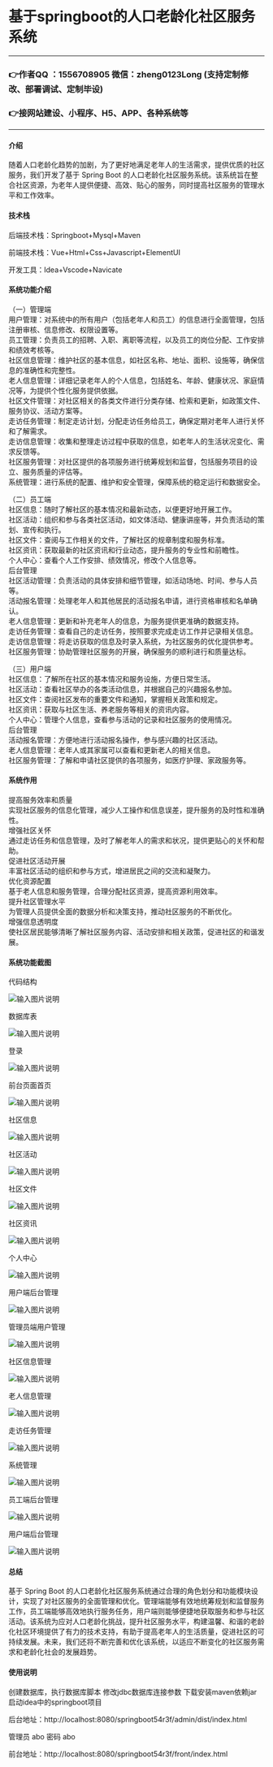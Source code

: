 # 基于springboot的人口老龄化社区服务系统

---
### 👉作者QQ ：1556708905 微信：zheng0123Long (支持定制修改、部署调试、定制毕设)

### 👉接网站建设、小程序、H5、APP、各种系统等

---

#### 介绍

随着人口老龄化趋势的加剧，为了更好地满足老年人的生活需求，提供优质的社区服务，我们开发了基于 Spring Boot 的人口老龄化社区服务系统。该系统旨在整合社区资源，为老年人提供便捷、高效、贴心的服务，同时提高社区服务的管理水平和工作效率。

#### 技术栈

后端技术栈：Springboot+Mysql+Maven

前端技术栈：Vue+Html+Css+Javascript+ElementUI

开发工具：Idea+Vscode+Navicate

#### 系统功能介绍

（一）管理端  
用户管理：对系统中的所有用户（包括老年人和员工）的信息进行全面管理，包括注册审核、信息修改、权限设置等。  
员工管理：负责员工的招聘、入职、离职等流程，以及员工的岗位分配、工作安排和绩效考核等。  
社区信息管理：维护社区的基本信息，如社区名称、地址、面积、设施等，确保信息的准确性和完整性。  
老人信息管理：详细记录老年人的个人信息，包括姓名、年龄、健康状况、家庭情况等，为提供个性化服务提供依据。  
社区文件管理：对社区相关的各类文件进行分类存储、检索和更新，如政策文件、服务协议、活动方案等。  
走访任务管理：制定走访计划，分配走访任务给员工，确保定期对老年人进行关怀和了解需求。  
走访信息管理：收集和整理走访过程中获取的信息，如老年人的生活状况变化、需求反馈等。  
社区服务管理：对社区提供的各项服务进行统筹规划和监督，包括服务项目的设立、服务质量的评估等。  
系统管理：进行系统的配置、维护和安全管理，保障系统的稳定运行和数据安全。  

（二）员工端  
社区信息：随时了解社区的基本情况和最新动态，以便更好地开展工作。  
社区活动：组织和参与各类社区活动，如文体活动、健康讲座等，并负责活动的策划、宣传和执行。  
社区文件：查阅与工作相关的文件，了解社区的规章制度和服务标准。  
社区资讯：获取最新的社区资讯和行业动态，提升服务的专业性和前瞻性。  
个人中心：查看个人工作安排、绩效情况，修改个人信息等。  
后台管理  
社区活动管理：负责活动的具体安排和细节管理，如活动场地、时间、参与人员等。  
活动报名管理：处理老年人和其他居民的活动报名申请，进行资格审核和名单确认。  
老人信息管理：更新和补充老年人的信息，为服务提供更准确的数据支持。  
走访任务管理：查看自己的走访任务，按照要求完成走访工作并记录相关信息。  
走访信息管理：将走访获取的信息及时录入系统，为社区服务的优化提供参考。  
社区服务管理：协助管理社区服务的开展，确保服务的顺利进行和质量达标。  

（三）用户端  
社区信息：了解所在社区的基本情况和服务设施，方便日常生活。  
社区活动：查看社区举办的各类活动信息，并根据自己的兴趣报名参加。  
社区文件：查阅社区发布的重要文件和通知，掌握相关政策和规定。  
社区资讯：获取与社区生活、养老服务等相关的资讯内容。  
个人中心：管理个人信息，查看参与活动的记录和社区服务的使用情况。  
后台管理  
活动报名管理：方便地进行活动报名操作，参与感兴趣的社区活动。  
老人信息管理：老年人或其家属可以查看和更新老人的相关信息。  
社区服务管理：了解和申请社区提供的各项服务，如医疗护理、家政服务等。  

#### 系统作用

提高服务效率和质量  
实现社区服务的信息化管理，减少人工操作和信息误差，提升服务的及时性和准确性。  
增强社区关怀  
通过走访任务和信息管理，及时了解老年人的需求和状况，提供更贴心的关怀和帮助。  
促进社区活动开展  
丰富社区活动的组织和参与方式，增进居民之间的交流和凝聚力。  
优化资源配置  
基于老人信息和服务管理，合理分配社区资源，提高资源利用效率。  
提升社区管理水平  
为管理人员提供全面的数据分析和决策支持，推动社区服务的不断优化。  
增强信息透明度  
使社区居民能够清晰了解社区服务内容、活动安排和相关政策，促进社区的和谐发展。  

#### 系统功能截图

代码结构

![输入图片说明](images/ae60762092f50f4b33f142ffb1e8158.png)

数据库表

![输入图片说明](images/a0161d3ce6e935b28acb2d307f613c1.png)

登录

![输入图片说明](images/8e696c21a2d20319e6adcb0a8a75548.png)

前台页面首页

![输入图片说明](images/5d8b35e7aba8b7e03c5f25fd12423cb.png)

社区信息

![输入图片说明](images/19fe158b13f057656d3196e3c4d2050.png)

社区活动

![输入图片说明](images/4b39dec1c3d66980060eaac26160051.png)

社区文件

![输入图片说明](images/ae8df8d98aa728010688348b98a6fab.png)

社区资讯

![输入图片说明](images/322b27bfbe8d6d2acce76f7a66bb12d.png)

个人中心

![输入图片说明](images/94170965bae36a689e8664f0bee0d0c.png)

用户端后台管理

![输入图片说明](images/2024ca3b2843594e0eed8d990a034bc.png)

管理员端用户管理

![输入图片说明](images/994cc1cd41941a777b1691d99d41e06.png)

社区信息管理

![输入图片说明](images/39434130180799bff67f27ec34d0ff4.png)

老人信息管理

![输入图片说明](images/9d8f66c75a702d30ee190cb220d8aa9.png)

走访任务管理

![输入图片说明](images/82525e34f836534b899e4ff974edfbf.png)

系统管理

![输入图片说明](images/72a9cebd3cba7f4e67258cca6e5b34a.png)

员工端后台管理

![输入图片说明](images/183a34f5b41b77cb85fe8b1ce2d30e6.png)

用户端后台管理

![输入图片说明](images/1393664103f2208cb043bb12554eb76.png)

#### 总结

基于 Spring Boot 的人口老龄化社区服务系统通过合理的角色划分和功能模块设计，实现了对社区服务的全面管理和优化。管理端能够有效地统筹规划和监督服务工作，员工端能够高效地执行服务任务，用户端则能够便捷地获取服务和参与社区活动。该系统为应对人口老龄化挑战，提升社区服务水平，构建温馨、和谐的老龄化社区环境提供了有力的技术支持，有助于提高老年人的生活质量，促进社区的可持续发展。未来，我们还将不断完善和优化该系统，以适应不断变化的社区服务需求和老龄化社会的发展趋势。

#### 使用说明

创建数据库，执行数据库脚本 修改jdbc数据库连接参数 下载安装maven依赖jar 启动idea中的springboot项目

后台地址：http://localhost:8080/springboot54r3f/admin/dist/index.html

管理员  abo 密码 abo

前台地址：http://localhost:8080/springboot54r3f/front/index.html